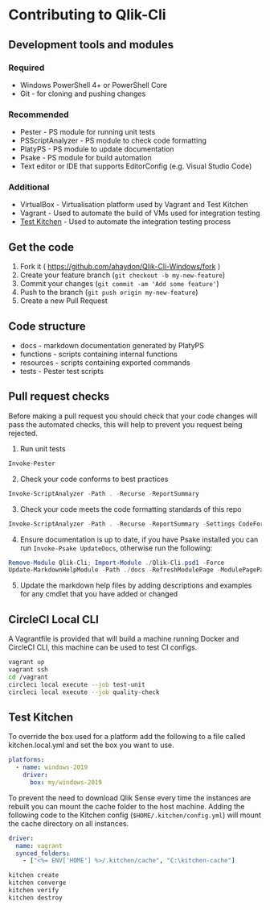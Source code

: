 # Contributing to Qlik-Cli

## Development tools and modules

### Required
- Windows PowerShell 4+ or PowerShell Core
- Git - for cloning and pushing changes

### Recommended
- Pester - PS module for running unit tests
- PSScriptAnalyzer - PS module to check code formatting
- PlatyPS - PS module to update documentation
- Psake - PS module for build automation
- Text editor or IDE that supports EditorConfig (e.g. Visual Studio Code)

### Additional
- VirtualBox - Virtualisation platform used by Vagrant and Test Kitchen
- Vagrant - Used to automate the build of VMs used for integration testing
- [Test Kitchen](#Test%20Kitchen) - Used to automate the integration testing process

## Get the code
1. Fork it ( https://github.com/ahaydon/Qlik-Cli-Windows/fork )
2. Create your feature branch (`git checkout -b my-new-feature`)
3. Commit your changes (`git commit -am 'Add some feature'`)
4. Push to the branch (`git push origin my-new-feature`)
5. Create a new Pull Request

## Code structure
- docs - markdown documentation generated by PlatyPS
- functions - scripts containing internal functions
- resources - scripts containing exported commands
- tests - Pester test scripts

## Pull request checks
Before making a pull request you should check that your code changes will pass the automated checks, this will help to prevent you request being rejected.

1. Run unit tests
```powershell
Invoke-Pester
```
2. Check your code conforms to best practices
```powershell
Invoke-ScriptAnalyzer -Path . -Recurse -ReportSummary
```
3. Check your code meets the code formatting standards of this repo
```powershell
Invoke-ScriptAnalyzer -Path . -Recurse -ReportSummary -Settings CodeFormatting -ExcludeRule PSAlignAssignmentStatement
```
4. Ensure documentation is up to date, if you have Psake installed you can run `Invoke-Psake UpdateDocs`, otherwise run the following:
```powershell
Remove-Module Qlik-Cli; Import-Module ./Qlik-Cli.psd1 -Force
Update-MarkdownHelpModule -Path ./docs -RefreshModulePage -ModulePagePath ./docs/index.md -UpdateInputOutput -Force
```
5. Update the markdown help files by adding descriptions and examples for any cmdlet that you have added or changed

## CircleCI Local CLI

A Vagrantfile is provided that will build a machine running Docker and CircleCI CLI, this machine can be used to test CI configs.

```sh
vagrant up
vagrant ssh
cd /vagrant
circleci local execute --job test-unit
circleci local execute --job quality-check
```

## Test Kitchen

To override the box used for a platform add the following to a file called kitchen.local.yml and set the box you want to use.

```yaml
platforms:
  - name: windows-2019
    driver:
      box: my/windows-2019
```

To prevent the need to download Qlik Sense every time the instances are rebuilt you can mount the cache folder to the host machine.
Adding the following code to the Kitchen config (`$HOME/.kitchen/config.yml`) will mount the cache directory on all instances.

```yaml
driver:
  name: vagrant
  synced_folders:
    - ["<%= ENV['HOME'] %>/.kitchen/cache", "C:\kitchen-cache"]
```

```sh
kitchen create
kitchen converge
kitchen verify
kitchen destroy
```
